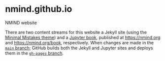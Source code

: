 # nmind.github.io
NMIND website

There are two content streams for this website a Jekyll site (using the [Minimal Mistakes theme](minimal-mistakes)) and a [Jupyter book](site), published at https://nmind.org and https://nmind.org/book, respectively. When changes are made in the [`main` branch](https://github.com/nmind/nmind.github.io/tree/main); GitHub builds both the Jekyll and Jupyter sites and deploys them in the [`gh-pages` branch](https://github.com/nmind/nmind.github.io/tree/main).
